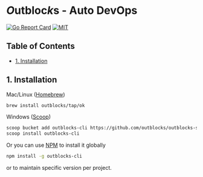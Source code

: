 # ***O***utbloc***k***s - Auto DevOps <!-- omit in toc -->

[![Go Report Card](https://goreportcard.com/badge/github.com/outblocks/outblocks-cli?style=for-the-badge)](https://goreportcard.com/report/github.com/outblocks/outblocks-cli)
[![MIT](https://img.shields.io/github/license/outblocks/outblocks-cli.svg?style=for-the-badge)](https://github.com/outblocks/outblocks-cli/blob/master/LICENSE)

## Table of Contents <!-- omit in toc -->

- [1. Installation](#1-installation)

## 1. Installation

Mac/Linux ([Homebrew](https://brew.sh))

```sh
brew install outblocks/tap/ok
```

Windows ([Scoop](https://scoop.sh))

```sh
scoop bucket add outblocks-cli https://github.com/outblocks/outblocks-scoop.git
scoop install outblocks-cli
```

Or you can use [NPM](https://www.npmjs.com/) to install it globally

```sh
npm install -g outblocks-cli
```

or to maintain specific version per project.
